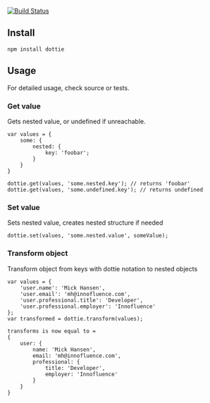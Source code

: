 [![Build Status](https://secure.travis-ci.org/innofluence/dottie.js.png)](http://travis-ci.org/innofluence/dottie.js)

## Install
    npm install dottie

## Usage
For detailed usage, check source or tests.

### Get value
Gets nested value, or undefined if unreachable.

    var values = {
        some: {
            nested: {
                key: 'foobar';
            }
        }
    }

    dottie.get(values, 'some.nested.key'); // returns 'foobar'
    dottie.get(values, 'some.undefined.key'); // returns undefined

### Set value
Sets nested value, creates nested structure if needed

    dottie.set(values, 'some.nested.value', someValue);

### Transform object
Transform object from keys with dottie notation to nested objects

    var values = {
        'user.name': 'Mick Hansen',
        'user.email': 'mh@innofluence.com',
        'user.professional.title': 'Developer',
        'user.professional.employer': 'Innofluence'
    };
    var transformed = dottie.transform(values);

    transforms is now equal to =
    {
        user: {
            name: 'Mick Hansen',
            email: 'mh@innofluence.com',
            professional: {
                title: 'Developer',
                employer: 'Innofluence'
            }
        }
    }